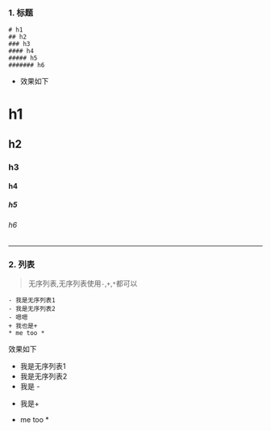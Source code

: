 ### 1. 标题

```
# h1
## h2 
### h3
#### h4
##### h5 
####### h6
```
- 效果如下
# h1
## h2 
### h3
#### h4
##### h5 
###### h6

---
### 2. 列表
> 无序列表,无序列表使用`-`,`+`,`*`都可以

```
- 我是无序列表1
- 我是无序列表2
- 嗯嗯
+ 我也是+
* me too *
```
效果如下

- 我是无序列表1
- 我是无序列表2
- 我是 -
+ 我是+
* me too *



